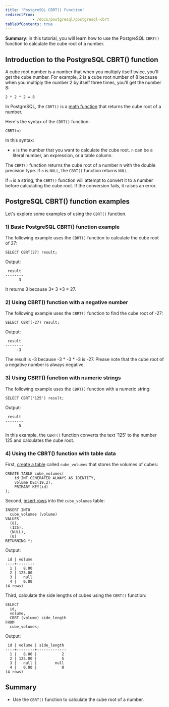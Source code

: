 ```yaml
---
title: 'PostgreSQL CBRT() Function'
redirectFrom: 
            - /docs/postgresql/postgresql-cbrt
tableOfContents: true
---
```



**Summary**: in this tutorial, you will learn how to use the PostgreSQL `CBRT()` function to calculate the cube root of a number.

## Introduction to the PostgreSQL CBRT() function

A cube root number is a number that when you multiply itself twice, you'll get the cube number. For example, 2 is a cube root number of 8 because when you multiply the number 2 by itself three times, you'll get the number 8:

```
2 * 2 * 2 = 8
```

In PostgreSQL, the `CBRT()` is a [math function](/docs/postgresql/postgresql-math-functions) that returns the cube root of a number.

Here's the syntax of the `CBRT()` function:

```
CBRT(n)
```

In this syntax:

- `n` is the number that you want to calculate the cube root. `n` can be a literal number, an expression, or a table column.

The `CBRT()` function returns the cube root of a number n with the double precision type. If `n` is `NULL`, the `CBRT()` function returns `NULL`.

If `n` is a string, the `CBRT()` function will attempt to convert it to a number before calculating the cube root. If the conversion fails, it raises an error.

## PostgreSQL CBRT() function examples

Let's explore some examples of using the `CBRT()` function.

### 1) Basic PostgreSQL CBRT() function example

The following example uses the `CBRT()` function to calculate the cube root of 27:

```
SELECT CBRT(27) result;
```

Output:

```
 result
--------
      3
```

It returns 3 because 3\* 3 \*3 = 27.

### 2) Using CBRT() function with a negative number

The following example uses the `CBRT()` function to find the cube root of -27:

```
SELECT CBRT(-27) result;
```

Output:

```
 result
--------
     -3
```

The result is -3 because -3 \* -3 \* -3 is -27. Please note that the cube root of a negative number is always negative.

### 3) Using CBRT() function with numeric strings

The following example uses the `CBRT()` function with a numeric string:

```
SELECT CBRT('125') result;
```

Output:

```
 result
--------
      5
```

In this example, the `CBRT()` function converts the text '125' to the number 125 and calculates the cube root.

### 4) Using the CBRT() function with table data

First, [create a table](/docs/postgresql/postgresql-create-table) called `cube_volumes` that stores the volumes of cubes:

```
CREATE TABLE cube_volumes(
    id INT GENERATED ALWAYS AS IDENTITY,
    volume DEC(19,2),
    PRIMARY KEY(id)
);
```

Second, [insert rows](/docs/postgresql/postgresql-insert-multiple-rows) into the `cube_volumes` table:

```
INSERT INTO
  cube_volumes (volume)
VALUES
  (8),
  (125),
  (NULL),
  (0)
RETURNING *;
```

Output:

```
 id | volume
----+--------
  1 |   8.00
  2 | 125.00
  3 |   null
  4 |   0.00
(4 rows)
```

Third, calculate the side lengths of cubes using the `CBRT()` function:

```
SELECT
  id,
  volume,
  CBRT (volume) side_length
FROM
  cube_volumes;
```

Output:

```
 id | volume | side_length
----+--------+-------------
  1 |   8.00 |           2
  2 | 125.00 |           5
  3 |   null |        null
  4 |   0.00 |           0
(4 rows)
```

## Summary

- Use the `CBRT()` function to calculate the cube root of a number.
